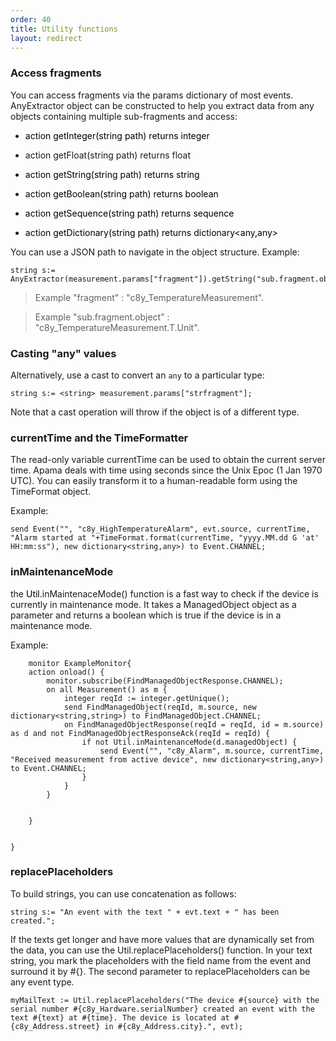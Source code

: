 ```yaml
---
order: 40
title: Utility functions
layout: redirect
---
```




### Access fragments

You can access fragments via the params dictionary of most events. AnyExtractor object can be constructed to help you extract data from any objects containing multiple sub-fragments and access:

*   <span style="color: rgb(0,0,0);">action getInteger(string path) returns integer</span>

*   <span>action getFloat(string path) returns float</span>

*   <span style="color: rgb(0,0,0);">action getString(string path) returns string</span>

*   <span style="color: rgb(0,0,0);">action getBoolean(string path) returns boolean</span>

*   <span style="color: rgb(0,0,0);">action getSequence(string path) returns sequence<any></span>

*   <span style="color: rgb(0,0,0);">action getDictionary(string path) returns dictionary<any,any></span>

You can use a JSON path to navigate in the object structure. Example:

	string s:= AnyExtractor(measurement.params["fragment"]).getString("sub.fragment.object");
	
>Example "fragment" : "c8y_TemperatureMeasurement".

>Example "sub.fragment.object" : "c8y_TemperatureMeasurement.T.Unit".

### Casting "any" values

Alternatively, use a cast to convert an `any` to a particular type:

	string s:= <string> measurement.params["strfragment"];

Note that a cast operation will throw if the object is of a different type.

### currentTime and the TimeFormatter

The read-only variable currentTime can be used to obtain the current server time. Apama deals with time using seconds since the Unix Epoc (1 Jan 1970 UTC). You can easily transform it to a human-readable form using the TimeFormat object.

Example:

	send Event("", "c8y_HighTemperatureAlarm", evt.source, currentTime, "Alarm started at "+TimeFormat.format(currentTime, "yyyy.MM.dd G 'at' HH:mm:ss"), new dictionary<string,any>) to Event.CHANNEL;

### inMaintenanceMode

the <span style="color: rgb(0,0,0);">Util.</span>inMaintenaceMode() function is a fast way to check if the device is currently in maintenance mode. It takes a ManagedObject object as a parameter and returns a boolean which is true if the device is in a maintenance mode.

Example:


		monitor ExampleMonitor{
		action onload() {
			monitor.subscribe(FindManagedObjectResponse.CHANNEL);
			on all Measurement() as m {
			    integer reqId := integer.getUnique();
			    send FindManagedObject(reqId, m.source, new dictionary<string,string>) to FindManagedObject.CHANNEL;
			    on FindManagedObjectResponse(reqId = reqId, id = m.source) as d and not FindManagedObjectResponseAck(reqId = reqId) {
			        if not Util.inMaintenanceMode(d.managedObject) {
			            send Event("", "c8y_Alarm", m.source, currentTime, "Received measurement from active device", new dictionary<string,any>) to Event.CHANNEL;
			        }
			    }
			}
			
			
		}
	
	
	}
### replacePlaceholders

To build strings, you can use concatenation as follows:

    string s:= "An event with the text " + evt.text + " has been created.";
    
If the texts get longer and have more values that are dynamically set from the data, you can use the Util.replacePlaceholders() function. In your text string, you mark the placeholders with the field name from the event and surround it by #{}. The second parameter to replacePlaceholders can be any event type.

	myMailText := Util.replacePlaceholders("The device #{source} with the serial number #{c8y_Hardware.serialNumber} created an event with the text #{text} at #{time}. The device is located at #{c8y_Address.street} in #{c8y_Address.city}.", evt);